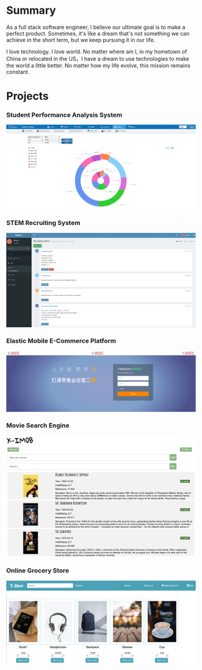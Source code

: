 # Summary

As a full stack software engineer, I believe our ultimate goal is to make a perfect product. Sometimes, it's like a dream that's not something we can achieve in the short term, but we keep pursuing it in our life. 

I love technology. I love world. No matter where am I, in my hometown of China or relocated in the US，I have a dream to use technologies to make the world a little better. No matter how my life evolve, this mission remains constant.


# Projects

### Student Performance Analysis System 
![preview](./xroster.png)

### STEM Recruiting System
![preview](./xstem.png)

### Elastic Mobile E-Commerce Platform
![preview](./emec.png)

### Movie Search Engine
![preview](./ximdb.png)

### Online Grocery Store
![preview](./xstore.png)
